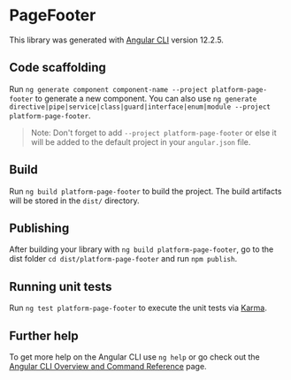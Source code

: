 # PageFooter

This library was generated with [Angular CLI](https://github.com/angular/angular-cli) version 12.2.5.

## Code scaffolding

Run `ng generate component component-name --project platform-page-footer` to generate a new component. You can also use `ng generate directive|pipe|service|class|guard|interface|enum|module --project platform-page-footer`.
> Note: Don't forget to add `--project platform-page-footer` or else it will be added to the default project in your `angular.json` file. 

## Build

Run `ng build platform-page-footer` to build the project. The build artifacts will be stored in the `dist/` directory.

## Publishing

After building your library with `ng build platform-page-footer`, go to the dist folder `cd dist/platform-page-footer` and run `npm publish`.

## Running unit tests

Run `ng test platform-page-footer` to execute the unit tests via [Karma](https://karma-runner.github.io).

## Further help

To get more help on the Angular CLI use `ng help` or go check out the [Angular CLI Overview and Command Reference](https://angular.io/cli) page.
